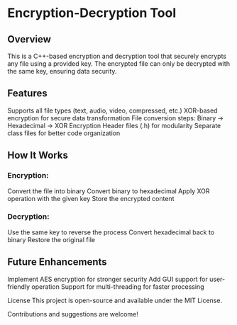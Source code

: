 # Encryption-Decryption Tool

## Overview
This is a C++-based encryption and decryption tool that securely encrypts any file using a provided key. The encrypted file can only be decrypted with the same key, ensuring data security.

## Features
Supports all file types (text, audio, video, compressed, etc.)
XOR-based encryption for secure data transformation
File conversion steps: Binary → Hexadecimal → XOR Encryption
Header files (.h) for modularity
Separate class files for better code organization

## How It Works

### Encryption:
Convert the file into binary
Convert binary to hexadecimal
Apply XOR operation with the given key
Store the encrypted content

### Decryption:
Use the same key to reverse the process
Convert hexadecimal back to binary
Restore the original file

## Future Enhancements
Implement AES encryption for stronger security
Add GUI support for user-friendly operation
Support for multi-threading for faster processing

License
This project is open-source and available under the MIT License.

Contributions and suggestions are welcome!
